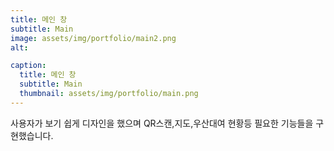 ```yaml
---
title: 메인 창
subtitle: Main
image: assets/img/portfolio/main2.png
alt: 

caption:
  title: 메인 창
  subtitle: Main
  thumbnail: assets/img/portfolio/main.png
---
```

사용자가 보기 쉽게 디자인을 했으며 QR스캔,지도,우산대여 현황등 필요한 기능들을 구현했습니다.

